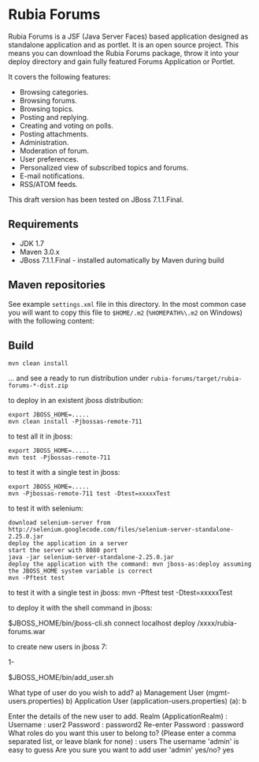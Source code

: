 Rubia Forums
=============
Rubia Forums is a JSF (Java Server Faces) based application designed as standalone application and as portlet.
It is an open source project. This means you can download the Rubia Forums package, throw it into your deploy directory and gain fully featured Forums Application or Portlet.

It covers the following features:

- Browsing categories.
- Browsing forums.
- Browsing topics.
- Posting and replying.
- Creating and voting on polls.
- Posting attachments.
- Administration.
- Moderation of forum.
- User preferences.
- Personalized view of subscribed topics and forums.
- E-mail notifications.
- RSS/ATOM feeds.

This draft version has been tested on JBoss 7.1.1.Final.

Requirements
------------

- JDK 1.7
- Maven 3.0.x
- JBoss 7.1.1.Final - installed automatically by Maven during build


Maven repositories
------------------

See example `settings.xml` file in this directory. In the most common case you will want to copy this file to `$HOME/.m2`
(`%HOMEPATH%\.m2` on Windows) with the following content:

Build
-----

    mvn clean install

... and see a ready to run distribution under `rubia-forums/target/rubia-forums-*-dist.zip`

to deploy in an existent jboss distribution:

    export JBOSS_HOME=.....
    mvn clean install -Pjbossas-remote-711

to test all it in jboss:

    export JBOSS_HOME=.....
    mvn test -Pjbossas-remote-711

to test it with a single test in jboss:

    export JBOSS_HOME=.....
    mvn -Pjbossas-remote-711 test -Dtest=xxxxxTest

to test it with selenium:

    download selenium-server from http://selenium.googlecode.com/files/selenium-server-standalone-2.25.0.jar
    deploy the application in a server
    start the server with 8080 port
    java -jar selenium-server-standalone-2.25.0.jar
    deploy the application with the command: mvn jboss-as:deploy assuming the JBOSS_HOME system variable is correct
    mvn -Pftest test

to test it with a single test in jboss:
    mvn -Pftest test -Dtest=xxxxxTest

to deploy it with the shell command in jboss:

   $JBOSS_HOME/bin/jboss-cli.sh
   connect localhost
   deploy /xxxx/rubia-forums.war
   
 to create new users in jboss 7:

1-

$JBOSS_HOME/bin/add_user.sh

What type of user do you wish to add? 
 a) Management User (mgmt-users.properties) 
 b) Application User (application-users.properties)
(a): b

Enter the details of the new user to add.
Realm (ApplicationRealm) : 
Username : user2
Password : password2
Re-enter Password : password
What roles do you want this user to belong to? (Please enter a comma separated list, or leave blank for none) : users
The username 'admin' is easy to guess
Are you sure you want to add user 'admin' yes/no? yes